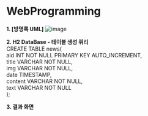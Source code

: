 # WebProgramming

<strong>1. [방명록 UML]</strong>
![image](https://github.com/Jewoos-lab/WebProgramming/assets/86662870/541bd88d-9a23-4e8c-b866-dc3b871bb50b)


<strong>2. H2 DataBase - 테이블 생성 쿼리</strong><br>
CREATE TABLE news(<br>
   aid INT NOT NULL PRIMARY KEY AUTO_INCREMENT,<br>
   title VARCHAR NOT NULL,<br>
   img VARCHAR NOT NULL,<br>
   date TIMESTAMP,<br>
   content VARCHAR NOT NULL,<br>
   text VARCHAR NOT NULL<br>
);

<strong>3. 결과 화면</strong><br>
